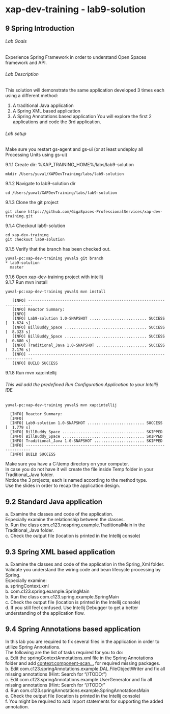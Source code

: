 # xap-dev-training - lab9-solution

## 9 Spring Introduction

###### Lab Goals
Experience Spring Framework in order to understand Open Spaces framework and API.
###### Lab Description
This solution will demonstrate the same application developed 3 times each using a different method:
1.	A traditional Java application
2.	A Spring XML based application
3.	A Spring Annotations based application
You will explore the first 2 applications and code the 3rd application.
###### Lab setup
Make sure you restart gs-agent and gs-ui (or at least undeploy all Processing Units using gs-ui)

9.1.1 Create dir: %XAP_TRAINING_HOME%/labs/lab9-solution

    mkdir /Users/yuval/XAPDevTraining/labs/lab9-solution

9.1.2 Navigate to lab9-solution dir

    cd /Users/yuval/XAPDevTraining/labs/lab9-solution

9.1.3 Clone the git project

    git clone https://github.com/GigaSpaces-ProfessionalServices/xap-dev-training.git

9.1.4 Checkout lab9-solution

    cd xap-dev-training
    git checkout lab9-solution
    
9.1.5 Verify that the branch has been checked out.

    yuval-pc:xap-dev-training yuval$ git branch
    * lab9-solution
      master
               
9.1.6 Open xap-dev-training project with intellij <br />
9.1.7 Run mvn install

    yuval-pc:xap-dev-training yuval$ mvn install
    
       [INFO] ------------------------------------------------------------------------
       [INFO] Reactor Summary:
       [INFO] 
       [INFO] Lab9-solution 1.0-SNAPSHOT ......................... SUCCESS [  1.624 s]
       [INFO] BillBuddy_Space .................................... SUCCESS [  8.323 s]
       [INFO] BillBuddy_Space .................................... SUCCESS [  0.680 s]
       [INFO] Traditional_Java 1.0-SNAPSHOT ...................... SUCCESS [  2.176 s]
       [INFO] ------------------------------------------------------------------------
       [INFO] BUILD SUCCESS




9.1.8 Run mvn xap:intellij
###### This will add the predefined Run Configuration Application to your Intellij IDE.

    yuval-pc:xap-dev-training yuval$ mvn xap:intellij
    
      [INFO] Reactor Summary:
      [INFO] 
      [INFO] Lab9-solution 1.0-SNAPSHOT ......................... SUCCESS [  1.779 s]
      [INFO] BillBuddy_Space .................................... SKIPPED
      [INFO] BillBuddy_Space .................................... SKIPPED
      [INFO] Traditional_Java 1.0-SNAPSHOT ...................... SKIPPED
      [INFO] ------------------------------------------------------------------------
      [INFO] BUILD SUCCESS

Make sure you have a C:\temp directory on your computer. <br />
In case you do not have it will create the file inside Temp folder in your Traditional_Java folder. <br />
Notice the 3 projects; each is named according to the method type. <br />
Use the slides in order to recap the application design.  

## 9.2	Standard Java application
a.	Examine the classes and code of the application. <br />
    Especially examine the relationship between the classes. <br />
b.	Run the class com.c123.nospring.example.TraditionalMain in the Traditional_Java folder. <br />
c.	Check the output file (location is printed in the Intellij console) <br /> 
## 9.3	Spring XML based application
a.	Examine the classes and code of the application in the Spring_Xml folder. <br />
Validate you understand the wiring code and bean lifecycle processing by Spring. <br />
    Especially examine: <br />
a.	springContext.xml <br /> 
b.	com.c123.spring.example.SpringMain <br />
b.	Run the class com.c123.spring.example.SpringMain <br />
c.	Check the output file (location is printed in the Intellij console) <br /> 
d.	If you still feel confused. Use Intellij Debugger to get a better 
    understanding of the application flow. <br />
## 9.4	Spring Annotations based application
In this lab you are required to fix several files in the application
in order to utilize Spring Annotations. <br />
The following are the list of tasks required for you to do: <br />
a.	Edit the springContextAnnotations.xml file in the Spring Annotations folder and add 
<context:component-scan…> for required missing packages. <br />
b.	Edit com.c123.springAnnotations.example.DAL.FileObjectWriter 
    and fix all missing annotations (Hint: Search for “//TODO:”) <br />
c.	Edit com.c123.springAnnotations.example.UserGenerator 
    and fix all missing annotations (Hint: Search for “//TODO:” <br />
d.	Run com.c123.springAnnotations.example.SpringAnnotationsMain <br />
e.	Check the output file (location is printed in the Intellij console) <br />
f.	You might be required to add import statements for supporting the added annotation.